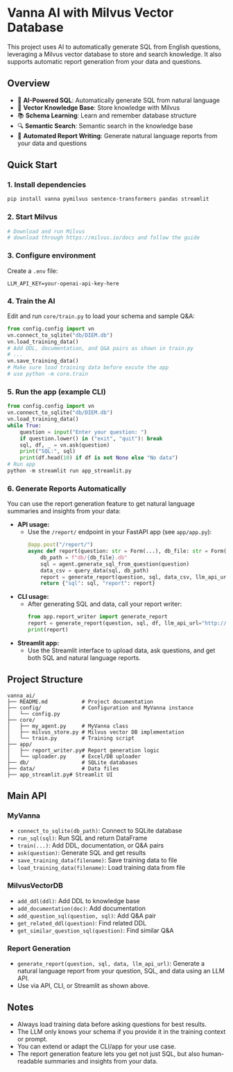 # Vanna AI with Milvus Vector Database

This project uses AI to automatically generate SQL from English questions, leveraging a Milvus vector database to store and search knowledge. It also supports automatic report generation from your data and questions.

## Overview

- 🤖 **AI-Powered SQL**: Automatically generate SQL from natural language
- 🧠 **Vector Knowledge Base**: Store knowledge with Milvus
- 📚 **Schema Learning**: Learn and remember database structure
- 🔍 **Semantic Search**: Semantic search in the knowledge base
- 📝 **Automated Report Writing**: Generate natural language reports from your data and questions

## Quick Start

### 1. Install dependencies
```bash
pip install vanna pymilvus sentence-transformers pandas streamlit
```

### 2. Start Milvus
```bash
# Download and run Milvus
# download through https://milvus.io/docs and follow the guide
```

### 3. Configure environment
Create a `.env` file:
```
LLM_API_KEY=your-openai-api-key-here
```

### 4. Train the AI
Edit and run `core/train.py` to load your schema and sample Q&A:
```python
from config.config import vn
vn.connect_to_sqlite("db/DIEM.db")
vn.load_training_data()
# Add DDL, documentation, and Q&A pairs as shown in train.py
# ...
vn.save_training_data()
# Make sure load training data before excute the app
# use python -m core.train 
```

### 5. Run the app (example CLI)
```python
from config.config import vn
vn.connect_to_sqlite("db/DIEM.db")
vn.load_training_data()
while True:
    question = input("Enter your question: ")
    if question.lower() in ("exit", "quit"): break
    sql, df, _ = vn.ask(question)
    print("SQL:", sql)
    print(df.head(10) if df is not None else "No data")
# Run app
python -m streamlit run app_streamlit.py
```

### 6. Generate Reports Automatically
You can use the report generation feature to get natural language summaries and insights from your data:

- **API usage:**
  - Use the `/report/` endpoint in your FastAPI app (see `app/app.py`):
    ```python
    @app.post("/report/")
    async def report(question: str = Form(...), db_file: str = Form(...)):
        db_path = f"db/{db_file}.db"
        sql = agent.generate_sql_from_question(question)
        data_csv = query_data(sql, db_path)
        report = generate_report(question, sql, data_csv, llm_api_url="http://localhost:8001")
        return {"sql": sql, "report": report}
    ```
- **CLI usage:**
  - After generating SQL and data, call your report writer:
    ```python
    from app.report_writer import generate_report
    report = generate_report(question, sql, df, llm_api_url="http://localhost:8001")
    print(report)
    ```
- **Streamlit app:**
  - Use the Streamlit interface to upload data, ask questions, and get both SQL and natural language reports.

## Project Structure

```
vanna_ai/
├── README.md           # Project documentation
├── config/             # Configuration and MyVanna instance
│   └── config.py
├── core/
│   ├── my_agent.py     # MyVanna class
│   ├── milvus_store.py # Milvus vector DB implementation
│   └── train.py        # Training script
├── app/
│   ├── report_writer.py# Report generation logic
│   └── uploader.py     # Excel/DB uploader
├── db/                 # SQLite databases
├── data/               # Data files
├── app_streamlit.py# Streamlit UI
```

## Main API

### MyVanna
- `connect_to_sqlite(db_path)`: Connect to SQLite database
- `run_sql(sql)`: Run SQL and return DataFrame
- `train(...)`: Add DDL, documentation, or Q&A pairs
- `ask(question)`: Generate SQL and get results
- `save_training_data(filename)`: Save training data to file
- `load_training_data(filename)`: Load training data from file

### MilvusVectorDB
- `add_ddl(ddl)`: Add DDL to knowledge base
- `add_documentation(doc)`: Add documentation
- `add_question_sql(question, sql)`: Add Q&A pair
- `get_related_ddl(question)`: Find related DDL
- `get_similar_question_sql(question)`: Find similar Q&A

### Report Generation
- `generate_report(question, sql, data, llm_api_url)`: Generate a natural language report from your question, SQL, and data using an LLM API.
- Use via API, CLI, or Streamlit as shown above.

## Notes
- Always load training data before asking questions for best results.
- The LLM only knows your schema if you provide it in the training context or prompt.
- You can extend or adapt the CLI/app for your use case.
- The report generation feature lets you get not just SQL, but also human-readable summaries and insights from your data. 